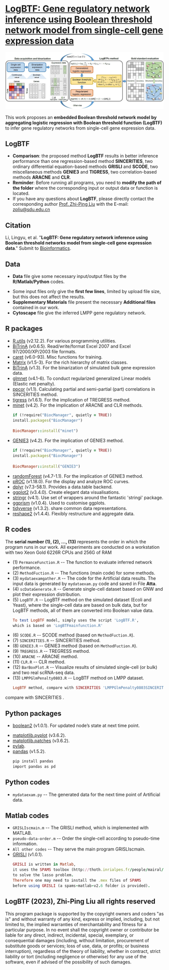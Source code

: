 # [LogBTF: Gene regulatory network inference using Boolean threshold network model from single-cell gene expression data](https://github.com/zpliulab/logBTF)

![Screenshot](Data/framework.jpg)

This work proposes an **embedded Boolean threshold network model by aggregating logistic regression with Boolean threshold function (LogBTF)** to infer gene regulatory networks from single-cell gene expression data. 


## LogBTF
<!--START_SECTION:news-->
<!--* **LogBTF**: A **embedded Boolean threshold network model (LogBTF)** is proposed to infer **gene regulatory networks (GRNs)**. -->
* **Comparison**: the proposed method **LogBTF** results in better inference performance than one regression-based method **SINCERITIES**, two ordinary differential equation-based methods **GRISLI** and **SCODE**, two miscellaneous methods **GENIE3** and **TIGRESS**, two correlation-based methods **ARACNE** and **CLR**.
* **Reminder**: Before running all programs, you need to **modify the path of the folder** where the corresponding input or output data or function is located.
* If you have any questions about **LogBTF**, please directly contact the corresponding author [Prof. Zhi-Ping Liu](https://scholar.google.com/citations?user=zkBXb_kAAAAJ&hl=zh-CN&oi=ao) with the E-mail: zpliu@sdu.edu.cn
<!--END_SECTION:news-->


## Citation
Li, Lingyu, et al. "**LogBTF: Gene regulatory network inference using Boolean threshold networks model from single-cell gene expression data**." Submit to [Bioinformatics](https://academic.oup.com/bioinformatics). 


## Data
<!--START_SECTION:news-->
* **Data** file give some necessary input/output files by the **R/Matlab/Python** codes. 
<!--* The subfile **DREAM3_RealData2** is the Matsumoto RNA-seq data, and the subfile **DREAM3_RealData16** is the Specific hHEP scRNA-seq data.-->
* Some input files only give the **first few lines**, limited by upload file size, but this does not affect the results.
* **Supplementary Materials** file present the necessary **Additional files** contained in our work.
* **Cytoscape** file give the inferred LMPP gene regulatory network. 
<!--END_SECTION:news-->

## R packages
* [R.utils](https://cran.r-project.org/web/packages/R.utils/index.html) (v2.12.2). For various programming utilities.
* [BiTrinA](https://cran.r-project.org/web/packages/xlsx/index.html) (v0.6.5). Read/write/format Excel 2007 and Excel 97/2000/XP/2003 file formats.
* [caret](https://cran.r-project.org/web/packages/caret/index.html) (v6.0-93). Misc functions for training.
* [Matrix](https://cran.r-project.org/web/packages/Matrix/index.html) (v1.5-3). For the rich hierarchy of matrix classes.
* [BiTrinA](https://cran.r-project.org/web/packages/BiTrinA/index.html) (v1.3). For the binarization of simulated bulk gene expression data.
* [glmnet](https://cran.r-project.org/web/packages/glmnet/index.html) (v4.1-6). To conduct regularized generalized Linear models (Elastic net penalty).
* [ppcor](https://cran.r-project.org/web/packages/ppcor/index.html) (v1.1). Calculating partial and semi-partial (part) correlations in SINCERITIES method.
* [tigress](https://cran.r-project.org/web/packages/tigris/index.html) (v1.6.1). For the implication of TREGRESS method.
* [minet](http://www.bioconductor.org/packages/release/bioc/html/minet.html) (v4.2). For the implication of ARACNE and CLR methods.
    ```ruby
    if (!require("BiocManager", quietly = TRUE))
    install.packages("BiocManager")

    BiocManager::install("minet")
    ```
* [GENIE3](https://bioconductor.org/packages/release/bioc/html/GENIE3.html) (v4.2). For the implication of GENIE3 method.
    ```ruby
    if (!require("BiocManager", quietly = TRUE))
    install.packages("BiocManager")

    BiocManager::install("GENIE3")
    ```
* [randomForest](https://CRAN.R-project.org/package=randomForest) (v4.7-1.1). For the implication of GENIE3 method.
* [pROC](https://cran.r-project.org/web/packages/randomForest/index.html) (v1.18.0). For the display and analyze ROC curves.
* [dplyr](https://cran.r-project.org/web/packages/dtplyr/index.html) (v7.3-58.1). Provides a data.table backend.
* [ggplot2](https://cran.r-project.org/web/packages/ggplot2/index.html) (v3.4.0). Create elegant data visualisations.
* [stringr](https://cran.r-project.org/web/packages/stringr/index.html) (v4.1). Use set of wrappers around the fantastic 'stringi' package.
* [ggprism](https://cran.rstudio.com/web/packages/ggprism/index.html) (v1.0.4). Used to customise ggplots.
* [tidyverse](https://cran.r-project.org/web/packages/tidyverse/index.html) (v1.3.2). share common data representations.
* [reshape2](https://cran.r-project.org/web/packages/reshape2/index.html) (v1.4.4). Flexibly restructure and aggregate data.

## R codes
The **serial number (1), (2), ..., (13)** represents the order in which the program runs in our work. All experiments are conducted on a workstation with two Xeon Gold 6226R CPUs and 256G of RAM

<!--START_SECTION:news-->
* (1) ``PermanceFunction.R``  --  The function to evaluate inferred network performance.
* (2) ``MethodFuction.R``  --  The functions (main code) for some methods.
* (3) ``mydataexamgather.R``  --  The code for the Artificial data results. The input data is generated by ``mydataexam.py`` code and saved in File **Atta**.
* (4) ``scDataGenerate.R``  --  Generate single-cell dataset based on GNW and plot their expression distribution.
* (5) ``LogBTF.R``  --  LogBTF method on the simulated dataset (Ecoli and Yeast), where the single-cell data are based on bulk data, but for LogBTF methods, all of them are converted into Boolean value data.
    ```ruby
    To test LogBTF model, simply uses the script 'LogBTF.R', 
    which is based on 'LogBTFmainfunction.R'
    ```
* (6) ``SCODE.R``  --  SCODE method (based on ``MethodFuction.R``). 
* (7) ``SINCERITIES.R``  --  SINCERITIES method.
* (8) ``GENIE3.R``  --  GENIE3 method (based on ``MethodFuction.R``).
* (9) ``TREGRESS.R``  --  TREGRESS method.
* (10) ``ARACNE``  --  ARACNE method.
* (11) ``CLR.R``  --  CLR method.
* (12) ``BarBoxPlot.R`` -- Visualize results of simulated single-cell (or bulk) and two real scRNA-seq data.
* (13) ``LMPPGlmPenalty0803.R``  --  LogBTF method on LMPP dataset.
    ```ruby
    LogBTF method, compare with SINCERITIES 'LMPPGlmPenalty0803SINCERITIES.R'
    ```
 compare with SINCERITIES .
<!--END_SECTION:news-->


## Python packages
* [boolean2](https://github.com/janlelis/boolean2) (v1.0.1). For updated node’s state at next time point.


<!--## boolean2 Setup-->
<!--Add to your `Gemfile`:-->
<!---->
<!--```ruby-->
<!--gem 'boolean2'-->
<!--```-->
<!---->
<!--## boolean2 Usage-->
<!--```ruby-->
<!--true.is_a? Boolean2 #=> true-->
<!--false.is_a? Boolean2 #=> true-->
<!--nil.is_a? Boolean2 #=> false-->
<!--Object.new.is_a? Boolean2 #=> false-->
<!---->
<!--true.to_boolean2 #=> true-->
<!--false.to_boolean2 #=> false-->
<!--nil.to_boolean2 #=> false-->
<!--Object.new.to_boolean2 #=> true-->
<!---->
<!--Boolean2.new(true) #=> true-->
<!--Boolean2.new(false) #=> false-->
<!--Boolean2.new(nil) #=> false-->
<!--Boolean2.new(Object.new) #=> true-->
<!--```-->
<!---->
* [matplotlib.pyplot]( https://matplotlib.org/stable/tutorials/introductory/pyplot.html) (v3.6.2). 
* [matplotlib.patches]( https://matplotlib.org/stable/api/patches_api.html) (v3.6.2). 
* [pylab](https://www.javatpoint.com/python-pylab-module). 
* [pandas](https://www.datacamp.com/tutorial/pandas) (v1.5.2).
    ```ruby
    pip install pandas
    import pandas as pd
    ```
## Python codes
<!--START_SECTION:news-->
* ``mydataexam.py`` -- The generated data for the next time point of Artificial data.
<!--END_SECTION:news-->


## Matlab codes
<!--START_SECTION:news-->
* ``GRISLIscmain.m``  --  The GRISLI method, which is implemented with MATLAB. 
* ``pseudo-data-order.m``  --  Order the single-cell according to pseudo-time information.
* ``All other codes``  --  They serve the main program GRISLIscmain. 
* [GRISLI](https://github.com/PCAubin/GRISLI) (v1.0.1). 
    ```ruby
    GRISLI is written in Matlab, 
    it uses the SPAMS toolbox (http://thoth.inrialpes.fr/people/mairal/spams/) 
    to solve the lasso problem. 
    Therefore one may need to install the .mex files of SPAMS 
    before using GRISLI (a spams-matlab-v2.6 folder is provided).    
    ```
<!--END_SECTION:news-->


## LogBTF (2023), Zhi-Ping Liu all rights reserved
This program package is supported by the copyright owners and coders "as is" and without warranty of any kind, express or implied, including, but not limited to, the implied warranties of merchantability and fitness for a particular purpose. In no event shall the copyright owner or contributor be liable for any direct, indirect, incidental, special, exemplary, or consequential damages (including, without limitation, procurement of substitute goods or services; loss of use, data, or profits; or business interruption), regardless of the theory of liability, whether in contract, strict liability or tort (including negligence or otherwise) for any use of the software, even if advised of the possibility of such damages.
